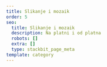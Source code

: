 ```yaml
---
title: Slikanje i mozaik
order: 5
seo:
  title: Slikanje i mozaik
  description: Na platni i od platna
  robots: []
  extra: []
  type: stackbit_page_meta
template: category
---
```

